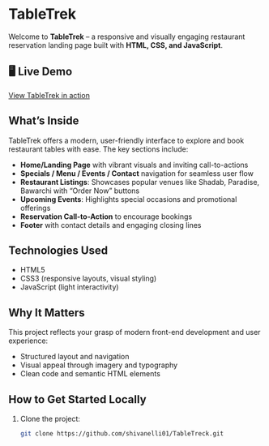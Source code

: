 # TableTrek

Welcome to **TableTrek** – a responsive and visually engaging restaurant reservation landing page built with **HTML, CSS, and JavaScript**.

## 🖥 Live Demo  
[View TableTrek in action](https://shivanelli01.github.io/TableTreck/)

##  What’s Inside  
TableTrek offers a modern, user-friendly interface to explore and book restaurant tables with ease. The key sections include:
- **Home/Landing Page** with vibrant visuals and inviting call-to-actions  
- **Specials / Menu / Events / Contact** navigation for seamless user flow  
- **Restaurant Listings**: Showcases popular venues like Shadab, Paradise, Bawarchi with “Order Now” buttons  
- **Upcoming Events**: Highlights special occasions and promotional offerings  
- **Reservation Call-to-Action** to encourage bookings  
- **Footer** with contact details and engaging closing lines

##  Technologies Used  
- HTML5  
- CSS3 (responsive layouts, visual styling)  
- JavaScript (light interactivity)

##  Why It Matters  
This project reflects your grasp of modern front-end development and user experience:
- Structured layout and navigation  
- Visual appeal through imagery and typography  
- Clean code and semantic HTML elements

##  How to Get Started Locally  
1. Clone the project:
   ```bash
   git clone https://github.com/shivanelli01/TableTreck.git
